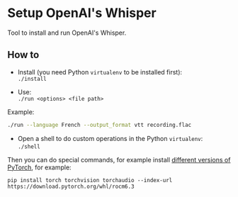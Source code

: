# Setup OpenAI's Whisper

Tool to install and run OpenAI's Whisper.

## How to

* Install (you need Python `virtualenv` to be installed first):  
  `./install`

* Use:  
  `./run <options> <file path>`

Example:

```sh
./run --language French --output_format vtt recording.flac
```

* Open a shell to do custom operations in the Python `virtualenv`:  
  `./shell`

Then you can do special commands, for example install [different versions of PyTorch](https://pytorch.org/get-started/locally/), for example:

```
pip install torch torchvision torchaudio --index-url https://download.pytorch.org/whl/rocm6.3
```
